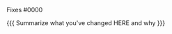 <!-- 

  MAKE SURE YOUR PR MEETS THIS CRITERIA:

  * No other PRs exist for this issue.
  * Your PR is NOT in Doom's do-not-PR list:
    https://gist.github.com/hlissner/bb6365626d825aeaf5e857b1c03c9837
  * Your commit messages conform to our git conventions:
    https://gist.github.com/hlissner/4d78e396acb897d9b2d8be07a103a854
  * Your PR targets the master branch (or the rewrite-docs branch for changes to
    *.org files).
  * Any relevant issues or PRs have been linked to.

-->

Fixes #0000 <!-- remove if not applicable -->

{{{ Summarize what you've changed HERE and why }}}
